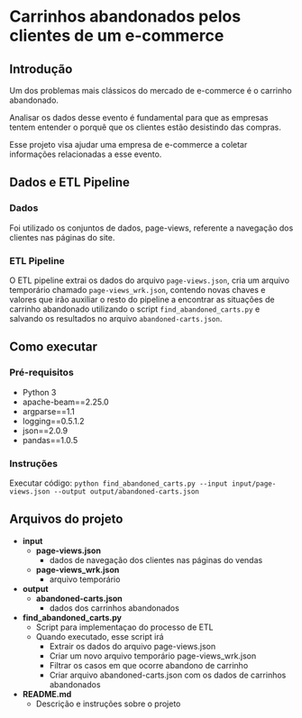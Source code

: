 # Carrinhos abandonados pelos clientes de um e-commerce

## Introdução

Um dos problemas mais clássicos do mercado de e-commerce é o carrinho abandonado.

Analisar os dados desse evento é fundamental para que as empresas tentem entender o porquê que os clientes estão desistindo das compras.

Esse projeto visa ajudar uma empresa de e-commerce a coletar informações relacionadas a esse evento.


## Dados e ETL Pipeline

### Dados

Foi utilizado os conjuntos de dados, page-views, referente a navegação dos clientes nas páginas do site.

### ETL Pipeline

O ETL pipeline extrai os dados do arquivo `page-views.json`, cria um arquivo temporário chamado `page-views_wrk.json`, contendo novas chaves e valores que irão auxiliar o resto do pipeline a encontrar as situações de carrinho abandonado utilizando o script `find_abandoned_carts.py` e salvando os resultados no arquivo `abandoned-carts.json`. 

## Como executar

### Pré-requisitos

- Python 3
- apache-beam==2.25.0
- argparse==1.1
- logging==0.5.1.2
- json==2.0.9
- pandas==1.0.5

### Instruções

Executar código: `python find_abandoned_carts.py --input input/page-views.json --output output/abandoned-carts.json`

## Arquivos do projeto

- **input**
  - **page-views.json**
    - dados de navegação dos clientes nas páginas do vendas
  - **page-views_wrk.json**
    - arquivo temporário
- **output**
  - **abandoned-carts.json**
    - dados dos carrinhos abandonados
- **find_abandoned_carts.py**
  - Script para implementaçao do processo de ETL
  - Quando executado, esse script irá
    - Extrair os dados do arquivo page-views.json
    - Criar um novo arquivo temporário page-views_wrk.json
    - Filtrar os casos em que ocorre abandono de carrinho
    - Criar arquivo abandoned-carts.json com os dados de carrinhos abandonados
- **README.md**
  - Descrição e instruções sobre o projeto
